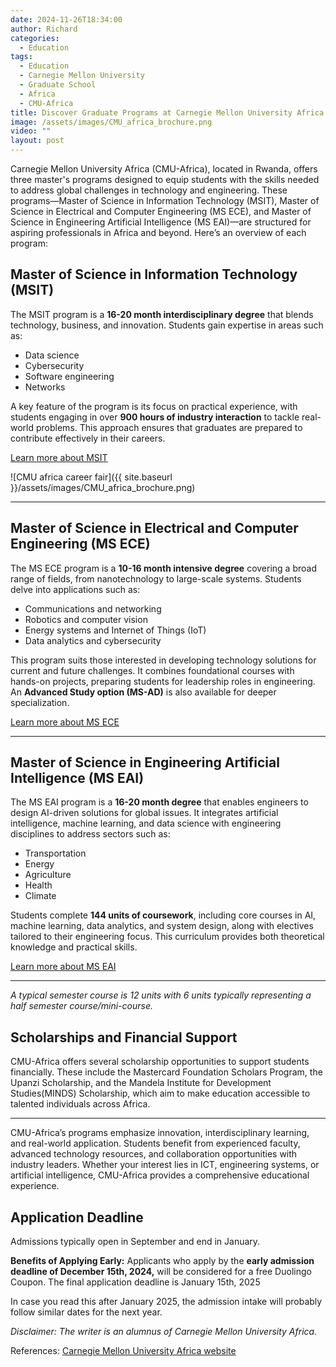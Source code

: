 ```yaml
---
date: 2024-11-26T18:34:00
author: Richard
categories:
  - Education
tags:
  - Education
  - Carnegie Mellon University
  - Graduate School
  - Africa
  - CMU-Africa
title: Discover Graduate Programs at Carnegie Mellon University Africa
image: /assets/images/CMU_africa_brochure.png
video: ""
layout: post
---
```

Carnegie Mellon University Africa (CMU-Africa), located in Rwanda, offers three master's programs designed to equip students with the skills needed to address global challenges in technology and engineering. These programs—Master of Science in Information Technology (MSIT), Master of Science in Electrical and Computer Engineering (MS ECE), and Master of Science in Engineering Artificial Intelligence (MS EAI)—are structured for aspiring professionals in Africa and beyond. Here’s an overview of each program:

## **Master of Science in Information Technology (MSIT)**

The MSIT program is a **16-20 month interdisciplinary degree** that blends technology, business, and innovation. Students gain expertise in areas such as:

- Data science
- Cybersecurity
- Software engineering
- Networks

A key feature of the program is its focus on practical experience, with students engaging in over **900 hours of industry interaction** to tackle real-world problems. This approach ensures that graduates are prepared to contribute effectively in their careers.

[Learn more about MSIT](https://www.africa.engineering.cmu.edu/academics/programs/msit.html)

![CMU africa career fair]({{ site.baseurl }}/assets/images/CMU_africa_brochure.png)

---

## **Master of Science in Electrical and Computer Engineering (MS ECE)**

The MS ECE program is a **10-16 month intensive degree** covering a broad range of fields, from nanotechnology to large-scale systems. Students delve into applications such as:

- Communications and networking
- Robotics and computer vision
- Energy systems and Internet of Things (IoT)
- Data analytics and cybersecurity

This program suits those interested in developing technology solutions for current and future challenges. It combines foundational courses with hands-on projects, preparing students for leadership roles in engineering. An **Advanced Study option (MS-AD)** is also available for deeper specialization.

[Learn more about MS ECE](https://www.africa.engineering.cmu.edu/academics/programs/msece/index.html)

---

## **Master of Science in Engineering Artificial Intelligence (MS EAI)**

The MS EAI program is a **16-20 month degree** that enables engineers to design AI-driven solutions for global issues. It integrates artificial intelligence, machine learning, and data science with engineering disciplines to address sectors such as:

- Transportation
- Energy
- Agriculture
- Health
- Climate

Students complete **144 units of coursework**, including core courses in AI, machine learning, data analytics, and system design, along with electives tailored to their engineering focus. This curriculum provides both theoretical knowledge and practical skills.

[Learn more about MS EAI](https://www.africa.engineering.cmu.edu/academics/programs/mseai.html)

---

_A typical semester course is 12 units with 6 units typically representing a half semester course/mini-course._

## Scholarships and Financial Support

CMU-Africa offers several scholarship opportunities to support students financially. These include the Mastercard Foundation Scholars Program, the Upanzi Scholarship, and the Mandela Institute for Development Studies(MINDS) Scholarship, which aim to make education accessible to talented individuals across Africa.

---

CMU-Africa’s programs emphasize innovation, interdisciplinary learning, and real-world application. Students benefit from experienced faculty, advanced technology resources, and collaboration opportunities with industry leaders. Whether your interest lies in ICT, engineering systems, or artificial intelligence, CMU-Africa provides a comprehensive educational experience.

## Application Deadline

Admissions typically open in September and end in January.

**Benefits of Applying Early:** Applicants who apply by the **early admission deadline of December 15th, 2024,** will be considered for a free Duolingo Coupon. The final application deadline is January 15th, 2025

In case you read this after January 2025, the admission intake will probably follow similar dates for the next year.

_Disclaimer: The writer is an alumnus of Carnegie Mellon University Africa._

References:
[ Carnegie Mellon University Africa website](https://www.africa.engineering.cmu.edu/academics/programs/index.html)
